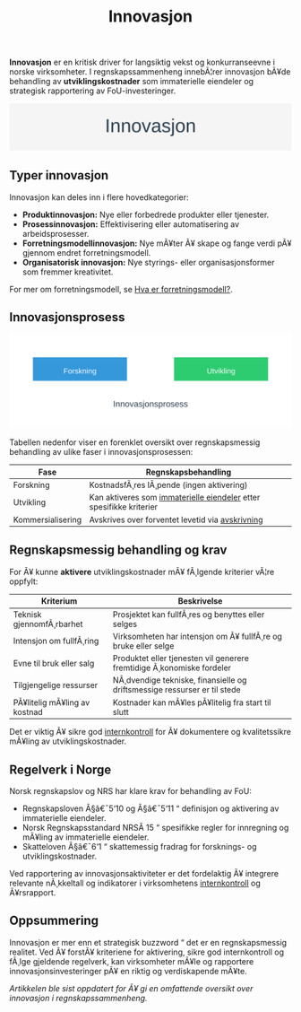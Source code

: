 ﻿---
title: "Innovasjon"
meta_title: "Innovasjon"
meta_description: '**Innovasjon** er en kritisk driver for langsiktig vekst og konkurranseevne i norske virksomheter. I regnskapssammenheng innebÃ¦rer innovasjon bÃ¥de behandling ...'
slug: innovasjon
type: blog
layout: pages/single
---

**Innovasjon** er en kritisk driver for langsiktig vekst og konkurranseevne i norske virksomheter. I regnskapssammenheng innebÃ¦rer innovasjon bÃ¥de behandling av **utviklingskostnader** som immaterielle eiendeler og strategisk rapportering av FoU-investeringer.

![Innovasjon](innovasjon-image.svg)

## Typer innovasjon

Innovasjon kan deles inn i flere hovedkategorier:

* **Produktinnovasjon:** Nye eller forbedrede produkter eller tjenester.
* **Prosessinnovasjon:** Effektivisering eller automatisering av arbeidsprosesser.
* **Forretningsmodellinnovasjon:** Nye mÃ¥ter Ã¥ skape og fange verdi pÃ¥ gjennom endret forretningsmodell.
* **Organisatorisk innovasjon:** Nye styrings- eller organisasjonsformer som fremmer kreativitet.

For mer om forretningsmodell, se [Hva er forretningsmodell?](/blogs/regnskap/hva-er-forretningsmodell "Hva er forretningsmodell? Komplett guide til utforming og evaluering av forretningsmodell for regnskap og virksomhetsstyring").

## Innovasjonsprosess

![Innovasjonsprosess](innovasjon-prosess.svg)

Tabellen nedenfor viser en forenklet oversikt over regnskapsmessig behandling av ulike faser i innovasjonsprosessen:

| Fase               | Regnskapsbehandling                                                       |
|--------------------|----------------------------------------------------------------------------|
| Forskning          | KostnadsfÃ¸res lÃ¸pende (ingen aktivering)                                   |
| Utvikling          | Kan aktiveres som [immaterielle eiendeler](/blogs/regnskap/hva-er-imaterielle-eiendeler "Hva er Imaterielle Eiendeler? Komplett Guide til Immaterielle Verdier i Regnskap") etter spesifikke kriterier |
| Kommersialisering  | Avskrives over forventet levetid via [avskrivning](/blogs/regnskap/hva-er-avskrivning "Hva er Avskrivning i Regnskap? Metoder, Beregning og Praktiske Eksempler")           |

## Regnskapsmessig behandling og krav

For Ã¥ kunne **aktivere** utviklingskostnader mÃ¥ fÃ¸lgende kriterier vÃ¦re oppfylt:

| Kriterium                             | Beskrivelse                                                        |
|---------------------------------------|--------------------------------------------------------------------|
| Teknisk gjennomfÃ¸rbarhet              | Prosjektet kan fullfÃ¸res og benyttes eller selges                   |
| Intensjon om fullfÃ¸ring               | Virksomheten har intensjon om Ã¥ fullfÃ¸re og bruke eller selge       |
| Evne til bruk eller salg              | Produktet eller tjenesten vil generere fremtidige Ã¸konomiske fordeler |
| Tilgjengelige ressurser               | NÃ¸dvendige tekniske, finansielle og driftsmessige ressurser er til stede |
| PÃ¥litelig mÃ¥ling av kostnad           | Kostnader kan mÃ¥les pÃ¥litelig fra start til slutt                  |

Det er viktig Ã¥ sikre god [internkontroll](/blogs/regnskap/hva-er-internkontroll "Hva er Internkontroll? En Komplett Guide til Internkontroll i Norge") for Ã¥ dokumentere og kvalitetssikre mÃ¥ling av utviklingskostnader.

## Regelverk i Norge

Norsk regnskapslov og NRS har klare krav for behandling av FoU:

* Regnskapsloven Â§â€¯5‘10 og Â§â€¯5‘11 “ definisjon og aktivering av immaterielle eiendeler.
* Norsk Regnskapsstandard NRSÂ 15 “ spesifikke regler for innregning og mÃ¥ling av immaterielle eiendeler.
* Skatteloven Â§â€¯6‘1 “ skattemessig fradrag for forsknings- og utviklingskostnader.

Ved rapportering av innovasjonsaktiviteter er det fordelaktig Ã¥ integrere relevante nÃ¸kkeltall og indikatorer i virksomhetens [internkontroll](/blogs/regnskap/hva-er-internkontroll "Hva er Internkontroll? En Komplett Guide til Internkontroll i Norge") og Ã¥rsrapport.

## Oppsummering

Innovasjon er mer enn et strategisk buzzword “ det er en regnskapsmessig realitet. Ved Ã¥ forstÃ¥ kriteriene for aktivering, sikre god internkontroll og fÃ¸lge gjeldende regelverk, kan virksomheter mÃ¥le og rapportere innovasjonsinvesteringer pÃ¥ en riktig og verdiskapende mÃ¥te.

*Artikkelen ble sist oppdatert for Ã¥ gi en omfattende oversikt over innovasjon i regnskapssammenheng.*






